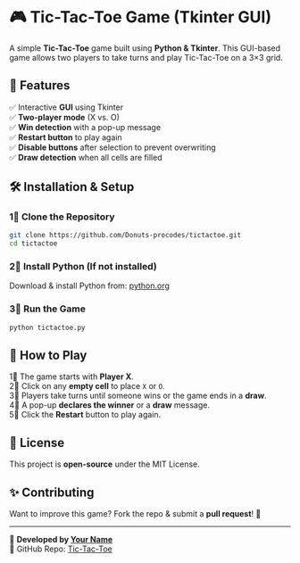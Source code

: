 # 🎮 Tic-Tac-Toe Game (Tkinter GUI)

A simple **Tic-Tac-Toe** game built using **Python & Tkinter**. This GUI-based game allows two players to take turns and play Tic-Tac-Toe on a 3×3 grid.

## 📌 Features
✅ Interactive **GUI** using Tkinter  
✅ **Two-player mode** (X vs. O)  
✅ **Win detection** with a pop-up message  
✅ **Restart button** to play again  
✅ **Disable buttons** after selection to prevent overwriting  
✅ **Draw detection** when all cells are filled  

 
## 🛠️ Installation & Setup
### **1⃣ Clone the Repository**
```bash
git clone https://github.com/Donuts-procodes/tictactoe.git
cd tictactoe
```

### **2⃣ Install Python (If not installed)**
Download & install Python from: [python.org](https://www.python.org/downloads/)

### **3⃣ Run the Game**
```bash
python tictactoe.py
```

## 🎯 How to Play
1⃣ The game starts with **Player X**.  
2⃣ Click on any **empty cell** to place `X` or `O`.  
3⃣ Players take turns until someone wins or the game ends in a **draw**.  
4⃣ A pop-up **declares the winner** or a **draw** message.  
5⃣ Click the **Restart** button to play again.

## 🍼 License
This project is **open-source** under the MIT License.  

## ✨ Contributing
Want to improve this game? Fork the repo & submit a **pull request**! 🚀  

---
💙 **Developed by [Your Name](https://github.com/Donuts-procodes)**  
🔗 GitHub Repo: [Tic-Tac-Toe](https://github.com/Donuts-procodes/tictactoe)


